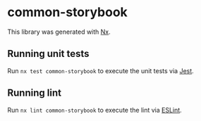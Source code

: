 # common-storybook

This library was generated with [Nx](https://nx.dev).

## Running unit tests

Run `nx test common-storybook` to execute the unit tests via [Jest](https://jestjs.io).

## Running lint

Run `nx lint common-storybook` to execute the lint via [ESLint](https://eslint.org/).
